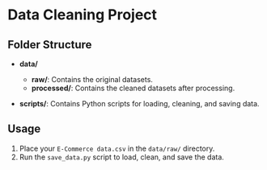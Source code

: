 # Data Cleaning Project

## Folder Structure
- **data/**
  - **raw/**: Contains the original datasets.
  - **processed/**: Contains the cleaned datasets after processing.
  
- **scripts/**: Contains Python scripts for loading, cleaning, and saving data.

## Usage
1. Place your `E-Commerce data.csv` in the `data/raw/` directory.
2. Run the `save_data.py` script to load, clean, and save the data.
